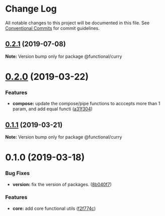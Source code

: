 # Change Log

All notable changes to this project will be documented in this file.
See [Conventional Commits](https://conventionalcommits.org) for commit guidelines.

## [0.2.1](https://github.com/Oscar170/-functional/compare/@functional/curry@0.2.0...@functional/curry@0.2.1) (2019-07-08)

**Note:** Version bump only for package @functional/curry





# [0.2.0](https://github.com/Oscar170/-functional/compare/@functional/curry@0.1.1...@functional/curry@0.2.0) (2019-03-22)


### Features

* **compose:** update the compose/pipe functions to acccepts more than 1 param, and add equal functi ([a31f304](https://github.com/Oscar170/-functional/commit/a31f304))





## [0.1.1](https://github.com/Oscar170/-functional/compare/@functional/curry@0.1.0...@functional/curry@0.1.1) (2019-03-21)

**Note:** Version bump only for package @functional/curry





# 0.1.0 (2019-03-18)


### Bug Fixes

* **version:** fix the version of packages. ([8b040f7](https://github.com/Oscar170/-functional/commit/8b040f7))


### Features

* **core:** add core functional utils ([f2f774c](https://github.com/Oscar170/-functional/commit/f2f774c))
